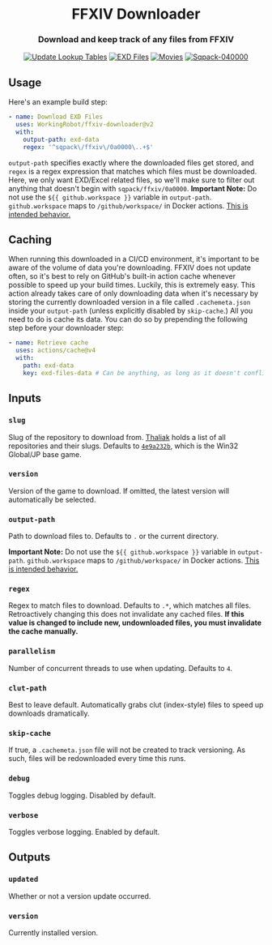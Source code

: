 <h1 align="center">
  FFXIV Downloader
</h1>

<h3 align="center">Download and keep track of any files from FFXIV</h3>

<div align="center">
  <a href="https://github.com/WorkingRobot/ffxiv-downloader/actions/workflows/update-luts.yml"><img src="https://github.com/WorkingRobot/ffxiv-downloader/actions/workflows/update-luts.yml/badge.svg" alt="Update Lookup Tables"></a>
  <a href="https://github.com/WorkingRobot/ffxiv-downloader/actions/workflows/exd-files.yml"><img src="https://github.com/WorkingRobot/ffxiv-downloader/actions/workflows/exd-files.yml/badge.svg" alt="EXD Files"></a>
  <a href="https://github.com/WorkingRobot/ffxiv-downloader/actions/workflows/movies.yml"><img src="https://github.com/WorkingRobot/ffxiv-downloader/actions/workflows/movies.yml/badge.svg" alt="Movies"></a>
  <a href="https://github.com/WorkingRobot/ffxiv-downloader/actions/workflows/stress-data.yml"><img src="https://github.com/WorkingRobot/ffxiv-downloader/actions/workflows/stress-data.yml/badge.svg" alt="Sqpack-040000"></a>
</div>

## Usage

Here's an example build step:
```yaml
- name: Download EXD Files
  uses: WorkingRobot/ffxiv-downloader@v2
  with:
    output-path: exd-data
    regex: '^sqpack\/ffxiv\/0a0000\..+$'
```

`output-path` specifies exactly where the downloaded files get stored, and `regex` is a regex expression that matches which files must be downloaded. Here, we only want EXD/Excel related files, so we'll make sure to filter out anything that doesn't begin with `sqpack/ffxiv/0a0000`.
**Important Note:** Do not use the `${{ github.workspace }}` variable in `output-path`. `github.workspace` maps to `/github/workspace/` in Docker actions. [This is intended behavior.](https://docs.github.com/en/actions/sharing-automations/creating-actions/creating-a-docker-container-action#accessing-files-created-by-a-container-action)

## Caching

When running this downloaded in a CI/CD environment, it's important to be aware of the volume of data you're downloading. FFXIV does not update often, so it's best to rely on GitHub's built-in action cache whenever possible to speed up your build times. Luckily, this is extremely easy. This action already takes care of only downloading data when it's necessary by storing the currently downloaded version in a file called `.cachemeta.json` inside your `output-path` (unless explicitly disabled by `skip-cache`.) All you need to do is cache its data. You can do so by prepending the following step before your downloader step:
```yaml
- name: Retrieve cache
  uses: actions/cache@v4
  with:
    path: exd-data
    key: exd-files-data # Can be anything, as long as it doesn't conflict with any other cache key
```

## Inputs

### `slug`
Slug of the repository to download from. [Thaliak](https://thaliak.xiv.dev) holds a list of all repositories and their slugs. Defaults to [`4e9a232b`](https://thaliak.xiv.dev/repository/4e9a232b), which is the Win32 Global/JP base game.

### `version`
Version of the game to download. If omitted, the latest version will automatically be selected.

### `output-path`
Path to download files to. Defaults to `.` or the current directory.

**Important Note:** Do not use the `${{ github.workspace }}` variable in `output-path`. `github.workspace` maps to `/github/workspace/` in Docker actions. [This is intended behavior.](https://docs.github.com/en/actions/sharing-automations/creating-actions/creating-a-docker-container-action#accessing-files-created-by-a-container-action)

### `regex`
Regex to match files to download. Defaults to `.*`, which matches all files. Retroactively changing this does not invalidate any cached files. **If this value is changed to include new, undownloaded files, you must invalidate the cache manually.**

### `parallelism`
Number of concurrent threads to use when updating. Defaults to `4`.

### `clut-path`
Best to leave default. Automatically grabs clut (index-style) files to speed up downloads dramatically.

### `skip-cache`
If true, a `.cachemeta.json` file will not be created to track versioning. As such, files will be redownloaded every time this runs.

### `debug`
Toggles debug logging. Disabled by default.

### `verbose`
Toggles verbose logging. Enabled by default.

## Outputs

### `updated`
Whether or not a version update occurred.

### `version`
Currently installed version.
